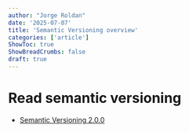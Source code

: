 ```yaml
---
author: "Jorge Roldan"
date: '2025-07-07'
title: 'Semantic Versioning overview'
categories: ['article']
ShowToc: true
ShowBreadCrumbs: false
draft: true
---
```


# Read semantic versioning
- [Semantic Versioning 2.0.0](https://semver.org/)